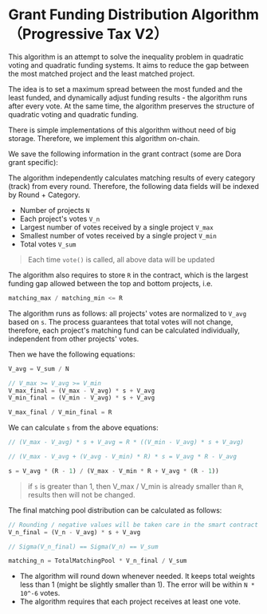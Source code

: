# Grant Funding Distribution Algorithm （Progressive Tax V2）

This algorithm is an attempt to solve the inequality problem in quadratic voting and quadratic funding systems. It aims to reduce the gap between the most matched project and the least matched project.

The idea is to set a maximum spread between the most funded and the least funded, and dynamically adjust funding results - the algorithm runs after every vote. At the same time, the algorithm preserves the structure of quadratic voting and quadratic funding.

There is simple implementations of this algorithm without need of big storage. Therefore, we implement this algorithm on-chain.

We save the following information in the grant contract (some are Dora grant specific):

The algorithm independently calculates matching results of every category (track) from every round. Therefore, the following data fields will be indexed by Round + Category.

- Number of projects `N`
- Each project's votes `V_n`
- Largest number of votes received by a single project `V_max`
- Smallest number of votes received by a single project `V_min`
- Total votes `V_sum`

> Each time `vote()` is called, all above data will be updated

The algorithm also requires to store `R` in the contract, which is the largest funding gap allowed between the top and bottom projects, i.e.

```js
matching_max / matching_min <= R
```

The algorithm runs as follows: all projects' votes are normalized to `V_avg` based on `s`. The process guarantees that total votes will not change, therefore, each project's matching fund can be calculated individually, independent from other projects' votes.

Then we have the following equations:

```js
V_avg = V_sum / N

// V_max >= V_avg >= V_min
V_max_final = (V_max - V_avg) * s + V_avg
V_min_final = (V_min - V_avg) * s + V_avg

V_max_final / V_min_final = R
```

We can calculate `s` from the above equations:

```js
// (V_max - V_avg) * s + V_avg = R * ((V_min - V_avg) * s + V_avg)

// (V_max - V_avg + (V_avg - V_min) * R) * s = V_avg * R - V_avg

s = V_avg * (R - 1) / (V_max - V_min * R + V_avg * (R - 1))
```

> if `s` is greater than 1, then V_max / V_min is already smaller than `R`, results then will not be changed.

The final matching pool distribution can be calculated as follows:

```js
// Rounding / negative values will be taken care in the smart contract
V_n_final = (V_n - V_avg) * s + V_avg

// Sigma(V_n_final) == Sigma(V_n) == V_sum

matching_n = TotalMatchingPool * V_n_final / V_sum
```

- The algorithm will round down whenever needed. It keeps total weights less than 1 (might be slightly smaller than 1). The error will be within `N * 10^-6` votes.
- The algorithm requires that each project receives at least one vote.

